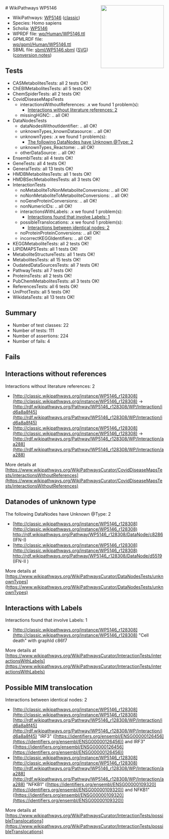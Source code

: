 <img style="float: right; width: 200px" src="https://upload.wikimedia.org/wikipedia/commons/thumb/8/83/Wplogo_with_text_500.png/640px-Wplogo_with_text_500.png" />
# WikiPathways WP5146

* WikiPathways: [WP5146](https://wikipathways.org/pathways/WP5146) ([classic](https://classic.wikipathways.org/instance/WP5146))
* Species: Homo sapiens
* Scholia: [WP5146](https://scholia.toolforge.org/wikipathways/WP5146)
* WPRDF file: [wp/Human/WP5146.ttl](../wp/Human/WP5146.ttl)
* GPMLRDF file: [wp/gpml/Human/WP5146.ttl](../wp/gpml/Human/WP5146.ttl)
* SBML file: [sbml/WP5146.sbml](../sbml/WP5146.sbml) ([SVG](../sbml/WP5146.svg)) ([conversion notes](../sbml/WP5146.txt))

## Tests
* CASMetabolitesTests: all 2 tests OK!
* ChEBIMetabolitesTests: all 5 tests OK!
* ChemSpiderTests: all 2 tests OK!
* CovidDiseaseMapsTests
    * interactionsWithoutReferences: .x we found 1 problem(s):
        * [Interactions without literature references: 2](#2e295930)
    * missingHGNC: .. all OK!
* DataNodesTests
    * dataNodesWithoutIdentifier: .. all OK!
    * unknownTypes_knownDatasource: .. all OK!
    * unknownTypes: .x we found 1 problem(s):
        * [The following DataNodes have Unknown @Type: 2](#839973e0)
    * unknownTypes_Reactome: .. all OK!
    * otherDataSource: .. all OK!
* EnsemblTests: all 4 tests OK!
* GeneTests: all 4 tests OK!
* GeneralTests: all 13 tests OK!
* HMDBMetabolitesTests: all 1 tests OK!
* HMDBSecMetabolitesTests: all 3 tests OK!
* InteractionTests
    * noMetaboliteToNonMetaboliteConversions: .. all OK!
    * noNonMetaboliteToMetaboliteConversions: .. all OK!
    * noGeneProteinConversions: .. all OK!
    * nonNumericIDs: .. all OK!
    * interactionsWithLabels: .x we found 1 problem(s):
        * [Interactions found that involve Labels: 1](#630d2678)
    * possibleTranslocations: .x we found 1 problem(s):
        * [Interactions between identical nodes: 2](#1c118207)
    * noProteinProteinConversions: .. all OK!
    * incorrectKEGGIdentifiers: .. all OK!
* KEGGMetaboliteTests: all 2 tests OK!
* LIPIDMAPSTests: all 1 tests OK!
* MetaboliteStructureTests: all 1 tests OK!
* MetabolitesTests: all 15 tests OK!
* OudatedDataSourcesTests: all 7 tests OK!
* PathwayTests: all 7 tests OK!
* ProteinsTests: all 2 tests OK!
* PubChemMetabolitesTests: all 3 tests OK!
* ReferencesTests: all 6 tests OK!
* UniProtTests: all 5 tests OK!
* WikidataTests: all 13 tests OK!


## Summary

* Number of test classes: 22
* Number of tests: 111
* Number of assertions: 224
* Number of fails: 4

## Fails

<a name="2e295930" />

## Interactions without references

Interactions without literature references: 2

* [http://classic.wikipathways.org/instance/WP5146_r128308](http://classic.wikipathways.org/instance/WP5146_r128308) -> [http://rdf.wikipathways.org/Pathway/WP5146_r128308/WP/Interaction/id6a8a8f45](http://rdf.wikipathways.org/Pathway/WP5146_r128308/WP/Interaction/id6a8a8f45)
* [http://classic.wikipathways.org/instance/WP5146_r128308](http://classic.wikipathways.org/instance/WP5146_r128308) -> [http://rdf.wikipathways.org/Pathway/WP5146_r128308/WP/Interaction/aa288](http://rdf.wikipathways.org/Pathway/WP5146_r128308/WP/Interaction/aa288)


More details at [https://www.wikipathways.org/WikiPathwaysCurator/CovidDiseaseMapsTests/interactionsWithoutReferences](https://www.wikipathways.org/WikiPathwaysCurator/CovidDiseaseMapsTests/interactionsWithoutReferences)

<a name="839973e0" />

## Datanodes of unknown type

The following DataNodes have Unknown @Type: 2

* [http://classic.wikipathways.org/instance/WP5146_r128308](http://classic.wikipathways.org/instance/WP5146_r128308) http://rdf.wikipathways.org/Pathway/WP5146_r128308/DataNode/c8286 (IFN-I)
* [http://classic.wikipathways.org/instance/WP5146_r128308](http://classic.wikipathways.org/instance/WP5146_r128308) http://rdf.wikipathways.org/Pathway/WP5146_r128308/DataNode/d5519 (IFN-II
)


More details at [https://www.wikipathways.org/WikiPathwaysCurator/DataNodesTests/unknownTypes](https://www.wikipathways.org/WikiPathwaysCurator/DataNodesTests/unknownTypes)

<a name="630d2678" />

## Interactions with Labels

Interactions found that involve Labels: 1

* [http://classic.wikipathways.org/instance/WP5146_r128308](http://classic.wikipathways.org/instance/WP5146_r128308) "Cell death" with graphId c86f7


More details at [https://www.wikipathways.org/WikiPathwaysCurator/InteractionTests/interactionsWithLabels](https://www.wikipathways.org/WikiPathwaysCurator/InteractionTests/interactionsWithLabels)

<a name="1c118207" />

## Possible MIM translocation

Interactions between identical nodes: 2

* [http://classic.wikipathways.org/instance/WP5146_r128308](http://classic.wikipathways.org/instance/WP5146_r128308) [http://rdf.wikipathways.org/Pathway/WP5146_r128308/WP/Interaction/id6a8a8f45](http://rdf.wikipathways.org/Pathway/WP5146_r128308/WP/Interaction/id6a8a8f45) "IRF3" ([https://identifiers.org/ensembl/ENSG00000126456](https://identifiers.org/ensembl/ENSG00000126456)) and 
IRF3" ([https://identifiers.org/ensembl/ENSG00000126456](https://identifiers.org/ensembl/ENSG00000126456))
* [http://classic.wikipathways.org/instance/WP5146_r128308](http://classic.wikipathways.org/instance/WP5146_r128308) [http://rdf.wikipathways.org/Pathway/WP5146_r128308/WP/Interaction/aa288](http://rdf.wikipathways.org/Pathway/WP5146_r128308/WP/Interaction/aa288) "NFKB1" ([https://identifiers.org/ensembl/ENSG00000109320](https://identifiers.org/ensembl/ENSG00000109320)) and 
NFKB1" ([https://identifiers.org/ensembl/ENSG00000109320](https://identifiers.org/ensembl/ENSG00000109320))


More details at [https://www.wikipathways.org/WikiPathwaysCurator/InteractionTests/possibleTranslocations](https://www.wikipathways.org/WikiPathwaysCurator/InteractionTests/possibleTranslocations)

